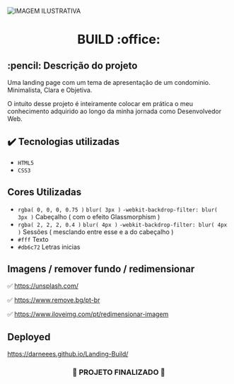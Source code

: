 
![ IMAGEM ILUSTRATIVA ](https://user-images.githubusercontent.com/79709843/187051142-51be99d6-6e86-4364-9b6b-bfb569f2e420.png)

<h1 align="center">
  BUILD :office:
</h1>

<h2>
  :pencil: Descrição do projeto
</h2>

<p>
Uma landing page com um tema de apresentação de um condominio. Minimalista, Clara e Objetiva.
  
O intuito desse projeto é inteiramente colocar em prática o meu conhecimento adquirido ao longo da minha jornada como Desenvolvedor Web.

</p>

## ✔️ Tecnologias utilizadas
- ``HTML5``
- ``CSS3``

## Cores Utilizadas
- ``rgba( 0, 0, 0, 0.75 )`` ``blur( 3px )`` ``-webkit-backdrop-filter: blur( 3px )`` Cabeçalho ( com o efeito Glassmorphism )
- ``rgba( 2, 2, 2, 0.4 )`` ``blur( 4px )`` ``-webkit-backdrop-filter: blur( 4px )``  Sessões ( mesclando entre esse e a do cabeçalho )
- ``#fff``  Texto
- ``#db6c72``  Letras inicias

## Imagens / remover fundo / redimensionar

:white_check_mark:  https://unsplash.com/

:white_check_mark: https://www.remove.bg/pt-br

:white_check_mark: https://www.iloveimg.com/pt/redimensionar-imagem

## Deployed

https://darneees.github.io/Landing-Build/
 

<h3 align="center">
  
  :construction: PROJETO FINALIZADO :construction:
  
</h3>

